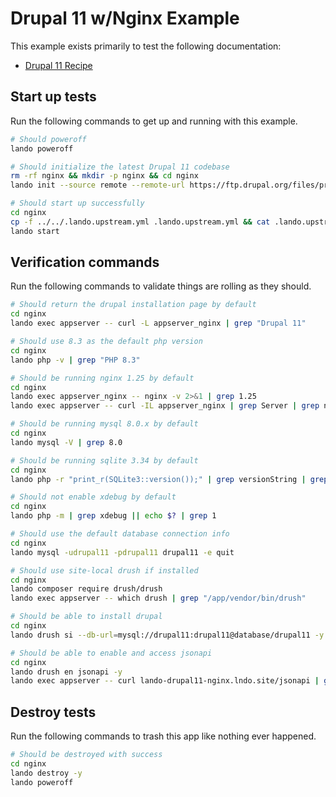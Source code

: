 Drupal 11 w/Nginx Example
================

This example exists primarily to test the following documentation:

* [Drupal 11 Recipe](https://docs.lando.dev/config/drupal10.html)

Start up tests
--------------

Run the following commands to get up and running with this example.

```bash
# Should poweroff
lando poweroff

# Should initialize the latest Drupal 11 codebase
rm -rf nginx && mkdir -p nginx && cd nginx
lando init --source remote --remote-url https://ftp.drupal.org/files/projects/drupal-11.0.x-dev.tar.gz --remote-options="--strip-components 1" --recipe drupal11 --webroot . --name lando-drupal11-nginx --option via=nginx

# Should start up successfully
cd nginx
cp -f ../../.lando.upstream.yml .lando.upstream.yml && cat .lando.upstream.yml
lando start
```

Verification commands
---------------------

Run the following commands to validate things are rolling as they should.

```bash
# Should return the drupal installation page by default
cd nginx
lando exec appserver -- curl -L appserver_nginx | grep "Drupal 11"

# Should use 8.3 as the default php version
cd nginx
lando php -v | grep "PHP 8.3"

# Should be running nginx 1.25 by default
cd nginx
lando exec appserver_nginx -- nginx -v 2>&1 | grep 1.25
lando exec appserver -- curl -IL appserver_nginx | grep Server | grep nginx

# Should be running mysql 8.0.x by default
cd nginx
lando mysql -V | grep 8.0

# Should be running sqlite 3.34 by default
cd nginx
lando php -r "print_r(SQLite3::version());" | grep versionString | grep 3.34

# Should not enable xdebug by default
cd nginx
lando php -m | grep xdebug || echo $? | grep 1

# Should use the default database connection info
cd nginx
lando mysql -udrupal11 -pdrupal11 drupal11 -e quit

# Should use site-local drush if installed
cd nginx
lando composer require drush/drush
lando exec appserver -- which drush | grep "/app/vendor/bin/drush"

# Should be able to install drupal
cd nginx
lando drush si --db-url=mysql://drupal11:drupal11@database/drupal11 -y

# Should be able to enable and access jsonapi
cd nginx
lando drush en jsonapi -y
lando exec appserver -- curl lando-drupal11-nginx.lndo.site/jsonapi | grep "action--action"
```

Destroy tests
-------------

Run the following commands to trash this app like nothing ever happened.

```bash
# Should be destroyed with success
cd nginx
lando destroy -y
lando poweroff
```
